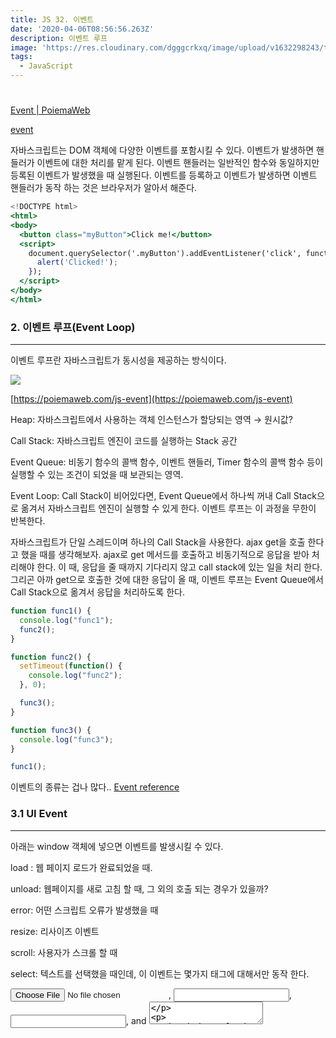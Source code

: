 ```yaml
---
title: JS 32. 이벤트
date: '2020-04-06T08:56:56.263Z'
description: 이벤트 루프
image: 'https://res.cloudinary.com/dgggcrkxq/image/upload/v1632298243/tlog/cover/_____JS_1_jbq8ea.png'
tags:
  - JavaScript
---
```


#

[Event | PoiemaWeb](https://poiemaweb.com/js-event)

[event](https://tmmoond8.github.io/web-basic-study/event/)

자바스크립트는 DOM 객체에 다양한 이벤트를 포함시킬 수 있다. 이벤트가 발생하면 핸들러가 이벤트에 대한 처리를 맡게 된다. 이벤트 핸들러는 일반적인 함수와 동일하지만 등록된 이벤트가 발생했을 때 실행된다.
이벤트를 등록하고 이벤트가 발생하면 이벤트 핸들러가 동작 하는 것은 브라우저가 알아서 해준다.

```jsx
<!DOCTYPE html>
<html>
<body>
  <button class="myButton">Click me!</button>
  <script>
    document.querySelector('.myButton').addEventListener('click', function () {
      alert('Clicked!');
    });
  </script>
</body>
</html>
```

### 2. 이벤트 루프(Event Loop)

---

이벤트 루프란 자바스크립트가 동시성을 제공하는 방식이다.

![](https://res.cloudinary.com/dgggcrkxq/image/upload/v1631952589/tlog/event-loop_fd1wpz.png)

[https://poiemaweb.com/js-event](https://poiemaweb.com/js-event)

Heap: 자바스크립트에서 사용하는 객체 인스턴스가 할당되는 영역 → 원시값?

Call Stack: 자바스크립트 엔진이 코드를 실행하는 Stack 공간

Event Queue: 비동기 함수의 콜백 함수, 이벤트 핸들러, Timer 함수의 콜백 함수 등이 실행할 수 있는 조건이 되었을 때 보관되는 영역.

Event Loop: Call Stack이 비어있다면, Event Queue에서 하나씩 꺼내 Call Stack으로 옮겨서 자바스크립트 엔진이 실행할 수 있게 한다. 이벤트 루프는 이 과정을 무한이 반복한다.

자바스크립트가 단일 스레드이며 하나의 Call Stack을 사용한다. ajax get을 호출 한다고 했을 때를 생각해보자. ajax로 get 메서드를 호출하고 비동기적으로 응답을 받아 처리해야 한다. 이 때, 응답을 줄 때까지 기다리지 않고 call stack에 있는 일을 처리 한다. 그리곤 아까 get으로 호출한 것에 대한 응답이 올 때, 이벤트 루프는 Event Queue에서 Call Stack으로 옮겨서 응답을 처리하도록 한다.

```jsx
function func1() {
  console.log("func1");
  func2();
}

function func2() {
  setTimeout(function() {
    console.log("func2");
  }, 0);

  func3();
}

function func3() {
  console.log("func3");
}

func1();
```

이벤트의 종류는 겁나 많다.. [Event reference](https://developer.mozilla.org/en-US/docs/Web/Events)

### 3.1 UI Event

---

아래는 window 객체에 넣으면 이벤트를 발생시킬 수 있다.

load : 웹 페이지 로드가 완료되었을 때.

unload: 웹페이지를 새로 고침 할 때, 그 외의 호출 되는 경우가 있을까?

error: 어떤 스크립트 오류가 발생했을 때

resize: 리사이즈 이벤트

scroll: 사용자가 스크롤 할 때

select: 텍스트를 선택했을 때인데, 이 이벤트는 몇가지 태그에 대해서만 동작 한다.

<input type="file">, <input type="password">, <input type="text">, and <textarea>

`window.onloadstart`, `window.onloadend` 는 없다. 얘네들은 리소스 요청 또는 XMLHttpRequest 요청을 할 때 사용하는 것으로 보인다.

[event window](https://tmmoond8.github.io/web-basic-study/event/event.window.html)

### 3.2 Keyboard Event

---

keydown: 키를 누르는 동안 발생

keyup: 키를 누르고 떼는 순간 발생

keypress: 키를 누르고 뗄 때 발생, deprecated. Meta, Alt, Arrow Key 등에서는 발생하지 않는다.

Deprecated
This feature is no longer recommended. Though some browsers might still support it, it may have already been removed from the relevant web standards, may be in the process of being dropped, or may only be kept for compatibility purposes. Avoid using it, and update existing code if possible; see the compatibility table at the bottom of this page to guide your decision. Be aware that this feature may cease to work at any time.

> The keypress event is fired when a key that produces a character value is pressed down. Examples of keys that produce a character value are alphabetic, numeric, and punctuation keys. Examples of keys that don't produce a character value are modifier keys such as Alt, Shift, Ctrl, or Meta.

[keyboard event](https://tmmoond8.github.io/web-basic-study/event/event.keyboard.html)

### 3.3 Mouse Event

---

onclick: 마우스를 눌럿다가 뗏을 때 발생

ondblclick: 마우스를 더블 클릭시 발생

onmousedown: 마우스를 누를 때 발생

onmouseup: 마우스를 눌렀다가 뗏을때 발생

onmousemove: 마우스를 이동할 때 발생

onmouseover: 마우스 포인트가 특정 엘리먼트의 영역으로 들어갈 때 발생

onmouseout: 마우스 포인트가 특정 엘리먼트의 영역을 벗어날 때 발생

[click event](https://tmmoond8.github.io/web-basic-study/event/event.mouse.html)

### 3.4 Focus Event

---

focust: input 엘리먼트가 선택되었을 때 발생

blur: input 엘리먼트가 선택되었다가 다른 요소가 선택될 때 발생

> focus 이벤트는 기본적으로 input Element에서만 동작하지만, tabindex를 속성으로 넣어주면 focus 이벤트를 받을 수 있게 된다.

[event focus](https://tmmoond8.github.io/web-basic-study/event/event.focus.html)

### 3.5 Form Event

---

input, change: oninput, onchange 이벤트는 input 태그나 select, textarea 등의 인풋 엘리먼트들의 입력이 되었을 때 발생한다. 또한 contenteditable 엘리먼트에 대해서도 두 개의 이벤트는 동작한다.

> - **w3schools -**
>   The difference is that the oninput event occurs immediately after the value of an element has changed, while onchange occurs when the element loses focus, after the content has been changed. The other difference is that the onchange event also works on <select> elements.

select, checkbox의 경우 oninput, onchange 사이의 동작의 차이가 없었지만, input에서 텍스트를 입력 받을 때는 조금 달랐다. oninput의 경우는 키를 입력하는 즉시 이벤트가 터졌고, onchange 이벤트는 blur될 때 그리고 값이 이전과 다른 값일 때 터졌다. 그리고 인풋 창에서 입력 하는 것이 아닌 script로 값을 변경하는 것으로는 이벤트가 발생하지 않았다.

form에 inline으로 onsubmit 속성으로 함수를 넣었을 때는 왜 안될까?

[event form](https://tmmoond8.github.io/web-basic-study/event/event.form.html)

### 3.6 Clipboard Event

---

Clipboard Event는 `execCommand API` 또는 `ClipboardAPI` 로 구현할 수 있지만, `ClipboardAPI` 는 대부분의 브라우저에서 지원하지 않는 스펙이기에 `execCommand API` 를 사용하여 구현을 해야 한다.

![](https://res.cloudinary.com/dgggcrkxq/image/upload/v1631952590/tlog/_2019-12-22__3.43.02_yfue7w.png)

```jsx
document.querySelector("#copy-btn").addEventListener("click", function() {
  document.querySelector("#input1").select();
  document.execCommand("copy");
});
```

clipboard event를 사용할 때도 조금 유의해야 할 것이 있다. safari에서 조금 다르게 처리를 해줘야 하기 때문이다.

```jsx
const handleCopy = (event) => {
  if (isIOS()) {
    const range = document.createRange();
    range.selectNodeContents(refCopyText.current);
    const selection = window.getSelection();
    selection!.removeAllRanges();
    selection!.addRange(range);
    refCopyText.current.setSelectionRange(0, 999999);
  } else {
    refCopyText.current.select();
  }
  document.execCommand('copy');
  toast.success(`${title} copied`)
  setCopyText('COPIED');
}
```

paste 이벤트는 어떻게 쓰지??

[event clipboard](https://tmmoond8.github.io/web-basic-study/event/event.clipboard.html)

## 이벤트를 등록하는 방식

---

1. inline으로 등록하는 방식

   ```jsx
   ...
     <button onclick="myHandler1();">Click me</button>
     <script>
       function myHandler1() {
         alert('myHandler1');
       }
       function myHandler2() {
         alert('myHandler2');
       }
     </script>
   ...
   ```

   추천하지 않는 방식이라고 한다.

   `this === window`

2. 속성으로 등록하는 방식

   ```jsx
   document.querySelector("#rec2").onclick = function() {
     console.log("onclick");
   };
   ```

   `this === document.querySelector('#rec2')`

3. addEventListener로 등록하는 방식

   ```jsx
   document.querySelector("#rec2").addEventListener("click", function() {
     console.log("add event 1");
   });

   document.querySelector("#rec2").addEventListener("click", function(e) {
     console.log("add event 2");
   });
   ```

   여러 이벤트를 등록할 수 있다.

   `this === document.querySelector('#rec2')`

PoiemaWeb에서는 addEventListener로 등록해야지 버블링, 캡쳐링 되는 것처럼 얘기 했지만, 위 모든 방식에서 버블링과 캡쳐링이 되는 것으로 보인다. 물론 캡쳐링은 addEventListener에서만 할 수 있을 것같다.

## 이벤트 버블링, 캡쳐링

---

이벤트 버블링 - 하위 엘리먼트에서 상위 엘리먼트로 이벤트가 전파되는 특성

![](https://joshua1988.github.io/images/posts/web/javascript/event/event-bubble.png)

```html
<body>
  <div class="one">
    <div class="two">
      <div class="three"></div>
    </div>
  </div>
</body>
<script>
  var divs = document.querySelectorAll("div");
  divs.forEach(function(div) {
    div.addEventListener("click", logEvent);
  });

  function logEvent(event) {
    console.log(event.currentTarget.className);
  }
</script>
```

이벤트 캡쳐링 - 버블링의 반대방향으로 진행

![](https://joshua1988.github.io/images/posts/web/javascript/event/event-capture.png)

```html
<body>
  <div class="one">
    <div class="two">
      <div class="three"></div>
    </div>
  </div>
</body>

<script>
  var divs = document.querySelectorAll("div");
  divs.forEach(function(div) {
    div.addEventListener("click", logEvent, {
      // 캡쳐링으로 설정. default는 false이므로 버블링으로 동작한다.
      capture: true,
    });
  });

  function logEvent(event) {
    console.log(event.currentTarget.className);
  }
</script>
```

## Event 객체

---

**target 과 currentTarget**

target: 실제로 이벤트 때 클릭된 객체

currentTarget: 실제로 이벤트가 발생된 객체일 수 있지만, 전파를 통해 이벤트가 호출된 객체

아래 예제를 보면 실제로 이벤트를 등록한 객체는 div 지만, p를 클릭 하였을 때 클릭 이벤트가 발생되며 `target`, `currentTarget` 은 각각 p, div 가 된다.

```html
<!DOCTYPE html>
<html lang="en">
  <head>
    <meta charset="UTF-8" />
    <meta name="viewport" content="width=device-width, initial-scale=1.0" />
    <meta http-equiv="X-UA-Compatible" content="ie=edge" />
    <title>event object</title>
  </head>
  <body>
    <div
      id="rec1"
      style="position: absolute; width: 100px; height: 100px; background-color: red;"
    >
      <p>abcde</p>
    </div>
    <script>
      document.querySelector("#rec1").addEventListener("click", function(e) {
        console.log(e.target); // p
        console.log(e.currentTarget); // div
      });
    </script>
  </body>
</html>
```

[event object](https://tmmoond8.github.io/web-basic-study/event/event.object.html)

type: 이벤트 id, (keydown, keyup, click 등)

cancelable: 이벤트를 중지할 수 있는지의 대한 값 true/false

**이벤트 발생 변경**

```jsx
e.preventDefault(); // 기본 이벤트 중단
e.stopPropagation(); // 이벤트 전파 중단

return false; // 이벤트 둘 다 중단
```

### 이벤트 위임

---

파일 리스트를 나열하는 table tag가 있다고 생각하자. 만약 리스트가 10만개 이상일 경우, 리스트 아이템에 일일이 이벤트를 걸면 10만개의 이벤트가 등록되는 것이다. 이런 이벤트를 더욱 효율적으로 처리할 수 있는 것이 이벤트 위임인데, 리스트 아이템을 감싸고 있는 상위에 이벤트를 걸어서 처리 하는 방식이다.

### 참고

---

[이벤트 참조](https://developer.mozilla.org/ko/docs/Web/Events)

[oninput Event](https://www.w3schools.com/jsref/event_oninput.asp)

[JavaScript 클립보드 복사 구현하기](https://velog.io/@godori/js-clipboard-copy)

[이벤트 버블링, 이벤트 캡처 그리고 이벤트 위임까지](https://joshua1988.github.io/web-development/javascript/event-propagation-delegation/)
